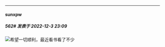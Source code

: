 

*****

####  sunxpw  
##### 562#       发表于 2022-12-3 23:09

<img src="https://static.saraba1st.com/image/smiley/face2017/072.png" referrerpolicy="no-referrer">希望一切顺利，最近看书看了不少

